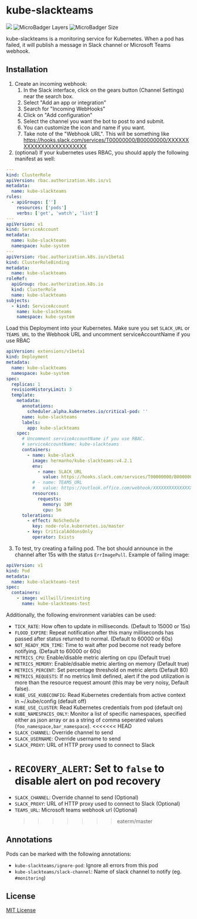 # kube-slackteams

[![](https://img.shields.io/docker/cloud/build/hermanho/kube-slackteams.svg?style=flat-square)](https://hub.docker.com/r/hermanho/kube-slackteams/builds)
![MicroBadger Layers](https://img.shields.io/microbadger/layers/hermanho/kube-slackteams.svg?style=flat-square)
![MicroBadger Size](https://img.shields.io/microbadger/image-size/hermanho/kube-slackteams.svg?style=flat-square)

kube-slackteams is a monitoring service for Kubernetes. When a pod has failed,
it will publish a message in Slack channel or Microsoft Teams webhook.

## Installation

1. Create an incoming webhook:
   1. In the Slack interface, click on the gears button (Channel Settings) near the search box.
   2. Select "Add an app or integration"
   3. Search for "Incoming WebHooks"
   4. Click on "Add configuration"
   5. Select the channel you want the bot to post to and submit.
   6. You can customize the icon and name if you want.
   7. Take note of the "Webhook URL". This will be something like https://hooks.slack.com/services/T00000000/B00000000/XXXXXXXXXXXXXXXXXXXXXXXX
2. (optional) If your kubernetes uses RBAC, you should apply the following manifest as well:

```yml
---
kind: ClusterRole
apiVersion: rbac.authorization.k8s.io/v1
metadata:
  name: kube-slackteams
rules:
  - apiGroups: ['']
    resources: ['pods']
    verbs: ['get', 'watch', 'list']
---
apiVersion: v1
kind: ServiceAccount
metadata:
  name: kube-slackteams
  namespace: kube-system
---
apiVersion: rbac.authorization.k8s.io/v1beta1
kind: ClusterRoleBinding
metadata:
  name: kube-slackteams
roleRef:
  apiGroup: rbac.authorization.k8s.io
  kind: ClusterRole
  name: kube-slackteams
subjects:
  - kind: ServiceAccount
    name: kube-slackteams
    namespace: kube-system
```

Load this Deployment into your Kubernetes. Make sure you set `SLACK_URL` or `TEAMS_URL` to the Webhook URL and uncomment serviceAccountName if you use RBAC

```yml
apiVersion: extensions/v1beta1
kind: Deployment
metadata:
  name: kube-slackteams
  namespace: kube-system
spec:
  replicas: 1
  revisionHistoryLimit: 3
  template:
    metadata:
      annotations:
        scheduler.alpha.kubernetes.io/critical-pod: ''
      name: kube-slackteams
      labels:
        app: kube-slackteams
    spec:
      # Uncomment serviceAccountName if you use RBAC.
      # serviceAccountName: kube-slackteams
      containers:
        - name: kube-slack
          image: hermanho/kube-slackteams:v4.2.1
          env:
            - name: SLACK_URL
              value: https://hooks.slack.com/services/T00000000/B00000000/XXXXXXXXXXXXXXXXXXXXXXXX
          # - name: TEAMS_URL
          #   value: https://outlook.office.com/webhook/XXXXXXXXXXXXXXXXXXXXXXXX
          resources:
            requests:
              memory: 30M
              cpu: 5m
      tolerations:
        - effect: NoSchedule
          key: node-role.kubernetes.io/master
        - key: CriticalAddonsOnly
          operator: Exists
```

3. To test, try creating a failing pod. The bot should announce in the channel after 15s with the status `ErrImagePull`. Example of failing image:

```yml
apiVersion: v1
kind: Pod
metadata:
  name: kube-slackteams-test
spec:
  containers:
    - image: willwill/inexisting
      name: kube-slackteams-test
```

Additionally, the following environment variables can be used:

- `TICK_RATE`: How often to update in milliseconds. (Default to 15000 or 15s)
- `FLOOD_EXPIRE`: Repeat notification after this many milliseconds has passed after status returned to normal. (Default to 60000 or 60s)
- `NOT_READY_MIN_TIME`: Time to wait after pod become not ready before notifying. (Default to 60000 or 60s)
- `METRICS_CPU`: Enable/disable metric alerting on cpu (Default true)
- `METRICS_MEMORY`: Enable/disable metric alerting on memory (Default true)
- `METRICS_PERCENT`: Set percentage threshold on metric alerts (Default 80)
- `METRICS_REQUESTS`: If no metrics limit defined, alert if the pod utilization is more than the resource request amount (this may be very noisy, Default false).
- `KUBE_USE_KUBECONFIG`: Read Kubernetes credentials from active context in ~/.kube/config (default off)
- `KUBE_USE_CLUSTER`: Read Kubernetes credentials from pod (default on)
- `KUBE_NAMESPACES_ONLY`: Monitor a list of specific namespaces, specified either as json array or as a string of comma seperated values (`foo_namespace,bar_namespace`).
  <<<<<<< HEAD
- `SLACK_CHANNEL`: Override channel to send
- `SLACK_USERNAME`: Override username to send
- `SLACK_PROXY`: URL of HTTP proxy used to connect to Slack
- # `RECOVERY_ALERT`: Set to `false` to disable alert on pod recovery
- `SLACK_CHANNEL`: Override channel to send (Optional)
- `SLACK_PROXY`: URL of HTTP proxy used to connect to Slack (Optional)
- `TEAMS_URL`: Microsoft teams webhook url (Optional)
  > > > > > > > eaterm/master

## Annotations

Pods can be marked with the following annotations:

- `kube-slackteams/ignore-pod`: Ignore all errors from this pod
- `kube-slackteams/slack-channel`: Name of slack channel to notify (eg. `#monitoring`)

## License

[MIT License](LICENSE)

